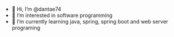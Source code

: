 - 👋 Hi, I’m @dantae74
- 👀 I’m interested in software programming
- 🌱 I’m currently learning java, spring, spring boot and web server programing

<!---
dantae74/dantae74 is a ✨ special ✨ repository because its `README.md` (this file) appears on your GitHub profile.
You can click the Preview link to take a look at your changes.
--->
